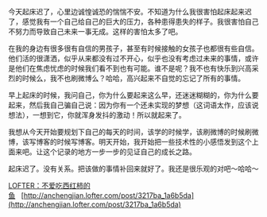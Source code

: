 今天起床迟了，心里边诚惶诚恐的惴惴不安。不知道为什么我很害怕起床起来迟了，感觉我有一个自己给自己的巨大的压力，各种患得患失的样子。我很害怕自己不努力而导致自己未来一事无成。这样的害怕太多了吧。

在我的身边有很多很有自信的男孩子，甚至有时候接触的女孩子也都很有些自信。他们活的很潇洒，似乎从来都没有过不开心，似乎也没有考虑过未来的事情，或许是他们在焦虑忧虑的时候我们看不到也有可能。谁不是呢？我不也有快乐到兴高采烈的时候么，我不也刷微博么？哈哈，高兴起来不自觉的忘记了所有的事情。

早上起床的时候，我问自己，你为什么要起来这么早，还迷迷糊糊的，你为什么要起来，然后我自己骗自己说：因为你有一个还未实现的梦想（这词语太作，应该说想法），一想到它，你就浑身发抖的激动！所以就起来了。

我想从今天开始要规划下自己的每天的时间，该学的时候学，该刷微博的时候刷微博，该写博客的时候写博客。明天开始，我开始把一些技术性的小感悟发到这个上面来吧。让这个记录的地方一步一步的见证自己的成长之路。

起床迟了。没有关系。把该做的事情补回来就好了。我还是很乐观的对吧～哈哈～

[LOFTER：不爱吃西红柿的鱼](http://anchengjian.lofter.com)&nbsp;&nbsp;&nbsp;[http://anchengjian.lofter.com/post/3217ba_1a6b5da](http://anchengjian.lofter.com/post/3217ba_1a6b5da)